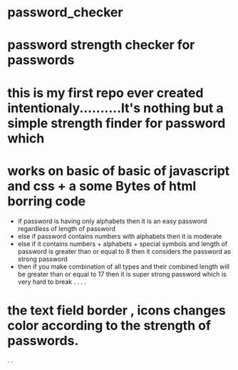 # password_checker
# password strength checker for passwords
# this is my first repo ever created intentionaly..........It's nothing but a simple strength finder for password which 
# works on basic of basic of javascript and css + a some Bytes of html borring code 

* if password is having only alphabets then it is an easy password regardless of length of password
* else if password contains numbers with alphabets then it is  moderate 
* else if it contains numbers + alphabets + special symbols and length of password is greater than or equal to 8 then it considers 
  the password as strong password
* then if you make combination of all types and their combined length will be greater than or equal to 17 then it is super strong password 
 which is very hard to break .
.
.
.
# the text field border , icons changes color according to the strength of passwords.
.
.
# <end>
